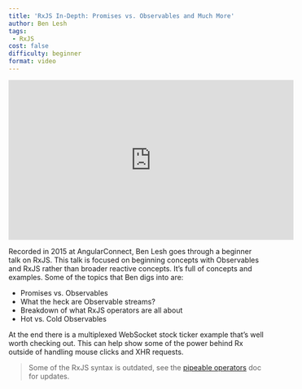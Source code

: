 ```yaml
---
title: 'RxJS In-Depth: Promises vs. Observables and Much More'
author: Ben Lesh
tags:
 - RxJS
cost: false
difficulty: beginner
format: video
---
```

<iframe width="560" height="315" src="https://www.youtube.com/embed/KOOT7BArVHQ" frameborder="0" allow="accelerometer; autoplay; encrypted-media; gyroscope; picture-in-picture" allowfullscreen></iframe>

Recorded in 2015 at AngularConnect, Ben Lesh goes through a beginner talk on RxJS. This talk is focused on beginning concepts with Observables and RxJS rather than broader reactive concepts. It’s full of concepts and examples. Some of the topics that Ben digs into are: 

- Promises vs. Observables
- What the heck are Observable streams?
- Breakdown of what RxJS operators are all about
- Hot vs. Cold Observables

At the end there is a multiplexed WebSocket stock ticker example that’s well worth checking out. This can help show some of the power behind Rx outside of handling mouse clicks and XHR requests.

> Some of the RxJS syntax is outdated, see the [pipeable operators](https://rxjs.dev/guide/v6/pipeable-operators) doc for updates.